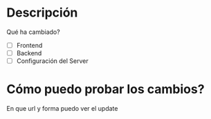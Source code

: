 # Descripción
Qué ha cambiado?

- [ ] Frontend
- [ ] Backend
- [ ] Configuración del Server

# Cómo puedo probar los cambios?
En que url y forma puedo ver el update
